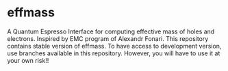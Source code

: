 # effmass

A Quantum Espresso Interface for computing effective mass of holes and electrons. Inspired by EMC program of Alexandr Fonari.
This repository contains stable version of effmass.
To have access to development version, use branches available in this repository. However, you will have to use it at your own risk!!

